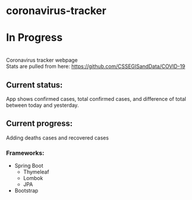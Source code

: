 # coronavirus-tracker
 
# In Progress
<br> Coronavirus tracker webpage 
<br> Stats are pulled from here: https://github.com/CSSEGISandData/COVID-19

## Current status:
App shows confirmed cases, total confirmed cases, and difference of total between today and yesterday.
## Current progress:
 Adding deaths cases and recovered cases
### Frameworks:
* Spring Boot
  * Thymeleaf
  * Lombok
  * JPA
* Bootstrap
